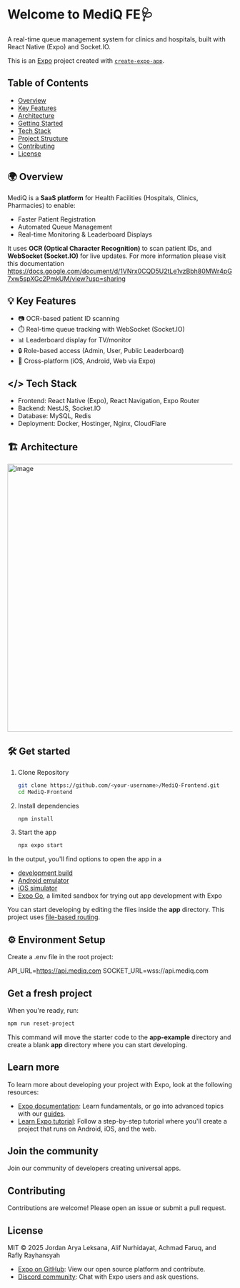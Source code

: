 # Welcome to MediQ FE🩺
A real-time queue management system for clinics and hospitals, built with React Native (Expo) and Socket.IO.

This is an [Expo](https://expo.dev) project created with [`create-expo-app`](https://www.npmjs.com/package/create-expo-app).

## Table of Contents
- [Overview](#overview)
- [Key Features](#key-features)
- [Architecture](#architecture)
- [Getting Started](#getting-started)
- [Tech Stack](#tech-stack)
- [Project Structure](#project-structure)
- [Contributing](#contributing)
- [License](#license)
  
## 🌍 Overview
MediQ is a **SaaS platform** for Health Facilities (Hospitals, Clinics, Pharmacies) to enable:  
- Faster Patient Registration  
- Automated Queue Management  
- Real-time Monitoring & Leaderboard Displays  

It uses **OCR (Optical Character Recognition)** to scan patient IDs, and **WebSocket (Socket.IO)** for live updates.
For more information please visit this documentation https://docs.google.com/document/d/1VNrx0CQD5U2tLe1vzBbh80MWr4pG7xw5spXGc2PmkUM/view?usp=sharing

## 💡 Key Features
- 📷 OCR-based patient ID scanning
- ⏱️ Real-time queue tracking with WebSocket (Socket.IO)
- 📊 Leaderboard display for TV/monitor
- 🔒 Role-based access (Admin, User, Public Leaderboard)
- 📱 Cross-platform (iOS, Android, Web via Expo)

## </> Tech Stack
- Frontend: React Native (Expo), React Navigation, Expo Router
- Backend: NestJS, Socket.IO
- Database: MySQL, Redis
- Deployment: Docker, Hostinger, Nginx, CloudFlare
  
## 🏗️ Architecture
<img width="1122" height="600" alt="image" src="https://github.com/user-attachments/assets/df81ce3d-8263-44f2-8462-e840633b90d9" />

## 🛠️ Get started

1. Clone Repository 

   ```bash
   git clone https://github.com/<your-username>/MediQ-Frontend.git
   cd MediQ-Frontend
   ```
   
2. Install dependencies

   ```bash
   npm install
   ```

3. Start the app

   ```bash
   npx expo start
   ```
   
In the output, you'll find options to open the app in a

- [development build](https://docs.expo.dev/develop/development-builds/introduction/)
- [Android emulator](https://docs.expo.dev/workflow/android-studio-emulator/)
- [iOS simulator](https://docs.expo.dev/workflow/ios-simulator/)
- [Expo Go](https://expo.dev/go), a limited sandbox for trying out app development with Expo

You can start developing by editing the files inside the **app** directory. This project uses [file-based routing](https://docs.expo.dev/router/introduction).

## ⚙️ Environment Setup

Create a .env file in the root project:

API_URL=https://api.mediq.com
SOCKET_URL=wss://api.mediq.com

## Get a fresh project

When you're ready, run:

```bash
npm run reset-project
```

This command will move the starter code to the **app-example** directory and create a blank **app** directory where you can start developing.

## Learn more

To learn more about developing your project with Expo, look at the following resources:

- [Expo documentation](https://docs.expo.dev/): Learn fundamentals, or go into advanced topics with our [guides](https://docs.expo.dev/guides).
- [Learn Expo tutorial](https://docs.expo.dev/tutorial/introduction/): Follow a step-by-step tutorial where you'll create a project that runs on Android, iOS, and the web.

## Join the community
Join our community of developers creating universal apps.

## Contributing
Contributions are welcome! Please open an issue or submit a pull request.

## License
MIT © 2025 Jordan Arya Leksana, Alif Nurhidayat, Achmad Faruq, and Rafly Rayhansyah

- [Expo on GitHub](https://github.com/expo/expo): View our open source platform and contribute.
- [Discord community](https://chat.expo.dev): Chat with Expo users and ask questions.
